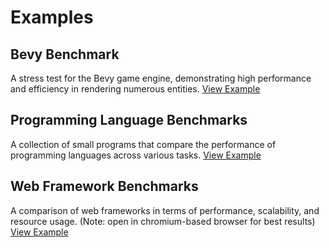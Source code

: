 # Examples

## Bevy Benchmark
A stress test for the Bevy game engine, demonstrating high performance and efficiency in rendering numerous entities.
[View Example](https://bevy.org/examples/stress-tests/bevymark/)

## Programming Language Benchmarks
A collection of small programs that compare the performance of programming languages across various tasks.
[View Example](
https://benchmarksgame-team.pages.debian.net/benchmarksgame/index.html)

## Web Framework Benchmarks
A comparison of web frameworks in terms of performance, scalability, and resource usage.
(Note: open in chromium-based browser for best results)
[View Example](https://www.techempower.com/benchmarks/)